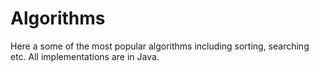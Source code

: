 # Algorithms
Here a some of the most popular algorithms including sorting, searching etc.
All implementations are in Java.
